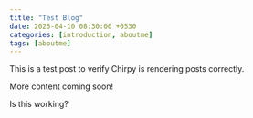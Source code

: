 ```yaml
---
title: "Test Blog"
date: 2025-04-10 08:30:00 +0530
categories: [introduction, aboutme]
tags: [aboutme]
---
```


This is a test post to verify Chirpy is rendering posts correctly.

More content coming soon!

Is this working?